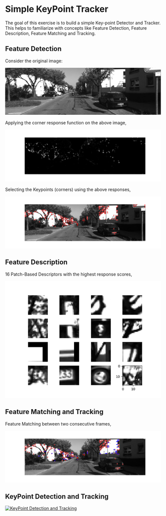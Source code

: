 # Simple KeyPoint Tracker

The goal of this exercise is to build a simple Key-point Detector and Tracker. This helps to familiarize with concepts like Feature Detection, Feature Description, Feature Matching and Tracking.



## Feature Detection

Consider the original image:

<img src="./data/000000.png" alt="drawing" >



Applying the corner response function on the above image,

<img src="./outputs/harris_response.png" alt="drawing" >

Selecting the Keypoints (corners) using the above responses,

<img src="./outputs/harris_keypoints.png" alt="drawing" >



## Feature Description

16 Patch-Based Descriptors with the highest response scores,

<img src="./outputs/descriptors.png" alt="drawing" >



## Feature Matching and Tracking

Feature Matching between two consecutive frames,

<img src="./outputs/matching_output.png" alt="drawing" >



## KeyPoint Detection and Tracking



[![KeyPoint Detection and Tracking](http://img.youtube.com/vi/GeoWAAAaFc0/0.jpg)](http://www.youtube.com/watch?v=GeoWAAAaFc0 "KeyPoint Detection and Tracking")



